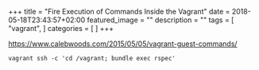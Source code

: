 +++
title = "Fire Execution of Commands Inside the Vagrant"
date = 2018-05-18T23:43:57+02:00
featured_image = ""
description = ""
tags = [
  "vagrant",
]
categories = [
]
+++

https://www.calebwoods.com/2015/05/05/vagrant-guest-commands/

    vagrant ssh -c 'cd /vagrant; bundle exec rspec'
